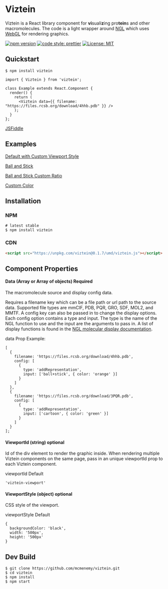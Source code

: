 # Viztein

Viztein is a React library component for **vi**suali**z**ing pro**tein**s and other macromolecules. The code is a light wrapper around [NGL](https://github.com/arose/ngl) which uses [WebGL](https://get.webgl.org/) for rendering graphics.

[![npm version](https://badge.fury.io/js/viztein.svg)](https://badge.fury.io/js/viztein)
[![code style: prettier](https://img.shields.io/badge/code_style-prettier-ff69b4.svg?style=flat-square)](https://github.com/prettier/prettier)
[![License: MIT](https://img.shields.io/badge/License-MIT-yellow.svg)](https://opensource.org/licenses/MIT)

## Quickstart

```
$ npm install viztein
```

```
import { Viztein } from 'viztein';

class Example extends React.Component {
  render() {
    return (
      <Viztein data={{ filename: "https://files.rcsb.org/download/4hhb.pdb" }} />
    );
  }
};
```

[JSFiddle](https://jsfiddle.net/mcmenemy/usq4216m/)

## Examples

[Default with Custom Viewport Style](https://jsfiddle.net/mcmenemy/unf82t7p/)

[Ball and Stick](https://jsfiddle.net/mcmenemy/ho62qcwd/)

[Ball and Stick Custom Ratio](https://jsfiddle.net/mcmenemy/uk0easm9/)

[Custom Color](https://jsfiddle.net/mcmenemy/cvo3gq64/)

## Installation

### NPM

```
# latest stable
$ npm install viztein
```

### CDN

```html
<script src="https://unpkg.com/viztein@0.1.7/umd/viztein.js"></script>
```

## Component Properties

#### Data (Array or Array of objects) Required

The macromolecule source and display config data.

Requires a filename key which can be a file path or url path to the source data. Supported file types are mmCIF, PDB, PQR, GRO, SDF, MOL2, and MMTF. A config key can also be passed in to change the display options. Each config option contains a type and input. The type is the name of the NGL function to use and the input are the arguments to pass in. A list of display functions is found in the [NGL molecular display documentation](http://nglviewer.org/ngl/api/manual/molecular-representations.html).

data Prop Example:

```
[
  {
    filename: 'https://files.rcsb.org/download/4hhb.pdb',
    config: [
      {
        type: 'addRepresentation',
        input: ['ball+stick', { color: 'orange' }]
      }
    ]
  },
  {
    filename: 'https://files.rcsb.org/download/3PQR.pdb',
    config: [
      {
        type: 'addRepresentation',
        input: ['cartoon', { color: 'green' }]
      }
    ]
  }
];
```

#### ViewportId (string) optional

Id of the div element to render the graphic inside. When rendering multiple Viztein components on the same page, pass in an unique viewportId prop to each Viztein component.

viewportId Default

```
'viztein-viewport'
```

#### ViewportStyle (object) optional

CSS style of the viewport.

viewportStyle Default

```
{
  backgroundColor: 'black',
  width: '500px',
  height: '500px'
}
```

## Dev Build

```
$ git clone https://github.com/mcmenemy/viztein.git
$ cd viztein
$ npm install
$ npm start
```
